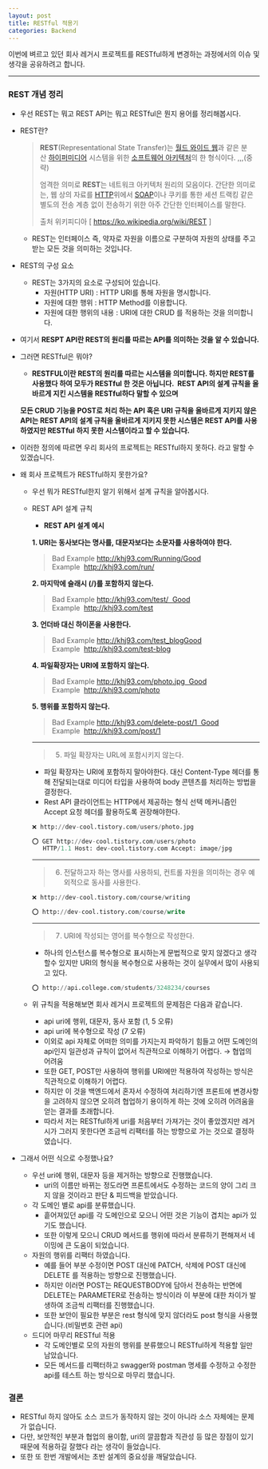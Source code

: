 ```yaml
---
layout: post
title: RESTful 적용기
categories: Backend
---
```



이번에 벼르고 있던 회사 레거시 프로젝트를 RESTful하게 변경하는 과정에서의 이슈 및 생각을 공유하려고 합니다.

---

### REST 개념 정리

- 우선 REST는 뭐고 REST API는 뭐고 RESTful은 뭔지 용어를 정리해봅시다.
- REST란?
    
    > **REST**(Representational State Transfer)는 [월드 와이드 웹](https://ko.wikipedia.org/wiki/%EC%9B%94%EB%93%9C_%EC%99%80%EC%9D%B4%EB%93%9C_%EC%9B%B9)과 같은 분산 [하이퍼미디어](https://ko.wikipedia.org/wiki/%ED%95%98%EC%9D%B4%ED%8D%BC%EB%AF%B8%EB%94%94%EC%96%B4) 시스템을 위한 [소프트웨어 아키텍처](https://ko.wikipedia.org/wiki/%EC%86%8C%ED%94%84%ED%8A%B8%EC%9B%A8%EC%96%B4_%EC%95%84%ED%82%A4%ED%85%8D%EC%B2%98)의 한 형식이다. 
    ,,,(중략)
    > 
    > 
    > 엄격한 의미로 **REST**는 네트워크 아키텍처 원리의 모음이다. 간단한 의미로는, 웹 상의 자료를 [HTTP](https://ko.wikipedia.org/wiki/HTTP)위에서 [SOAP](https://ko.wikipedia.org/wiki/SOAP)이나 쿠키를 통한 세션 트랙킹 같은 별도의 전송 계층 없이 전송하기 위한 아주 간단한 인터페이스를 말한다. 
    > 
    > 출처 위키피디아 [ https://ko.wikipedia.org/wiki/REST ] 
    > 
    - REST는 인터페이스 즉, 약자로 자원을 이름으로 구분하여 자원의 상태를 주고받는 모든 것을 의미하는 것입니다.
- REST의 구성 요소
    - REST는 3가지의 요소로 구성되어 있습니다.
        - 자원(HTTP URI) : HTTP URI를 통해 자원을 명시합니다.
        - 자원에 대한 행위 : HTTP Method를 이용합니다.
        - 자원에 대한 행위의 내용 : URI에 대한 CRUD 를 적용하는 것을 의미합니다.
- 여기서 **RESPT API란 REST의 원리를 따르는 API를 의미하는 것을 알 수 있습니다.**
- 그러면 RESTful은 뭐야?
    - **RESTFUL이란 REST의 원리를 따르는 시스템을 의미합니다. 하지만 REST를 사용했다 하여 모두가 RESTful 한 것은 아닙니다.  REST API의 설계 규칙을 올바르게 지킨 시스템을 RESTful하다 말할 수 있으며**
    
    **모든 CRUD 기능을 POST로 처리 하는 API 혹은 URI 규칙을 올바르게 지키지 않은 API는 REST API의 설계 규칙을 올바르게 지키지 못한 시스템은 REST API를 사용하였지만 RESTful 하지 못한 시스템이라고 할 수 있습니다.**
    
- 이러한 정의에 따르면 우리 회사의 프로젝트는 RESTful하지 못하다. 라고 말할 수 있겠습니다.
- 왜 회사 프로젝트가 RESTful하지 못한가요?
    - 우선 뭐가 RESTful한지 알기 위해서 설계 규칙을 알아봅시다.
    - REST API 설계 규칙
        - **REST API 설계 예시**
        
        **1. URI는 동사보다는 명사를, 대문자보다는 소문자를 사용하여야 한다.**
        
        > Bad Example http://khj93.com/Running/Good Example  http://khj93.com/run/
        > 
        
        **2. 마지막에 슬래시 (/)를 포함하지 않는다.**
        
        > Bad Example http://khj93.com/test/  Good Example  http://khj93.com/test
        > 
        
        **3. 언더바 대신 하이폰을 사용한다.**
        
        > Bad Example http://khj93.com/test_blogGood Example  http://khj93.com/test-blog
        > 
        
        **4. 파일확장자는 URI에 포함하지 않는다.**
        
        > Bad Example http://khj93.com/photo.jpg  Good Example  http://khj93.com/photo
        > 
        
        **5. 행위를 포함하지 않는다.**
        
        > Bad Example http://khj93.com/delete-post/1  Good Example  http://khj93.com/post/1
        > 
        
        ---
        
        > 5. 파일 확장자는 URL에 포함시키지 않는다.
        > 
        - 파일 확장자는 URI에 포함하지 말아야한다. 대신 Content-Type 헤더를 통해 전달되는대로 미디어 타입을 사용하여 body 콘텐츠를 처리하는 방법을 결정한다.
        - Rest API 클라이언트는 HTTP에서 제공하는 형식 선택 메커니즘인 Accept 요청 헤더를 활용하도록 권장해야한다.
        
        ```sql
        ❌ http://dev-cool.tistory.com/users/photo.jpg
        ```
        
        ```sql
        ⭕ GET http://dev-cool.tistory.com/users/photo
           HTTP/1.1 Host: dev-cool.tistory.com Accept: image/jpg
        ```
        
        ---
        
        > 6. 전달하고자 하는 명사를 사용하되, 컨트롤 자원을 의미하는 경우 예외적으로 동사를 사용한다.
        > 
        
        ```sql
        ❌ http://dev-cool.tistory.com/course/writing
        ```
        
        ```sql
        ⭕ http://dev-cool.tistory.com/course/write
        ```
        
        ---
        
        > 7. URI에 작성되는 영어를 복수형으로 작성한다.
        > 
        - 하나의 인스턴스를 복수형으로 표시하는게 문법적으로 맞지 않겠다고 생각할수 있지만 URI의 형식을 복수형으로 사용하는 것이 실무에서 많이 사용되고 있다.
        
        ```sql
        ⭕ http://api.college.com/students/3248234/courses
        ```
        
    - 위 규칙을 적용해보면 회사 레거시 프로젝트의 문제점은 다음과 같습니다.
        - api uri에 행위, 대문자,  동사 포함 (1, 5 오류)
        - api uri에 복수형으로 작성 (7 오류)
        - 이외로 api 자체로 어떠한 의미를 가지는지 파악하기 힘들고 어떤 도메인의 api인지 일관성과 규칙이 없어서 직관적으로 이해하기 어렵다. → 협업의 어려움
        - 또한 GET, POST만 사용하여 행위를 URI에만 적용하여 작성하는 방식은 직관적으로 이해하기 어렵다.
        - 하지만 이 것을 백엔드에서 혼자서 수정하여 처리하기엔 프론트에 변경사항을 고려하지 않으면 오히려 협업하기 용이하게 하는 것에 오히려 어려움을 얻는 결과를 초래합니다.
        - 따라서 저는 RESTful하게 uri를 처음부터 가져가는 것이 좋았겠지만 레거시가 그러지 못한다면 조금씩 리팩터를 하는 방향으로 가는 것으로 결정하였습니다.
- 그래서 어떤 식으로 수정했나요?
    - 우선 uri에 행위, 대문자 등을 제거하는 방향으로 진행했습니다.
        - uri의 이름만 바뀌는 정도라면 프론트에서도 수정하는 코드의 양이 그리 크지 않을 것이라고 판단 & 피드백을 받았습니다.
    - 각 도메인 별로 api를 분류했습니다.
        - 흩어져있던 api를 각 도메인으로 모으니 어떤 것은 기능이 겹치는 api가 있기도 했습니다.
        - 또한 이렇게 모으니 CRUD 메서드를 행위에 따라서 분류하기 편해져서 네이밍에 큰 도움이 되었습니다.
    - 자원의 행위를 리팩터 하였습니다.
        - 예를 들어 부분 수정이면 POST 대신에 PATCH, 삭제에 POST 대신에 DELETE 를 적용하는 방향으로 진행했습니다.
        - 하지만 이러면 POST는 REQUESTBODY에 담아서 전송하는 반면에 DELETE는 PARAMETER로 전송하는 방식이라 이 부분에 대한 차이가 발생하여 조금씩 리팩터를 진행했습니다.
        - 또한 보안이 필요한 부분은 rest 형식에 맞지 않더라도 post 형식을 사용했습니다.(비밀번호 관련 api)
    - 드디어 마무리 RESTful 적용
        - 각 도메인별로 모의 자원의 행위를 분류했으니 RESTful하게 적용할 일만 남았습니다.
        - 모든 메서드를 리팩터하고 swagger와 postman 명세를 수정하고 수정한 api를 테스트 하는 방식으로 마무리 했습니다.

### 결론

- RESTful 하지 않아도 소스 코드가 동작하지 않는 것이 아니라 소스 자체에는 문제가 없습니다.
- 다만, 보안적인 부분과 협업의 용이함, uri의 깔끔함과 직관성 등 많은 장점이 있기때문에 적용하길 잘했다 라는 생각이 들었습니다.
- 또한 또 한번 개발에서는 초반 설계의 중요성을 깨달았습니다.